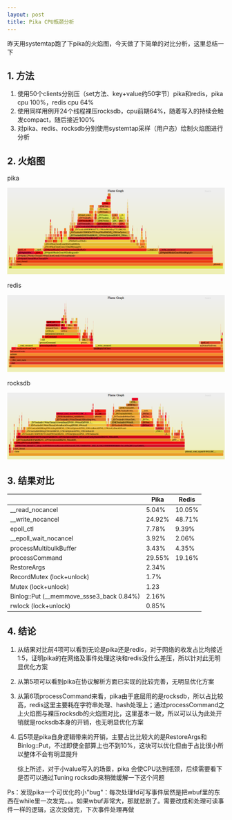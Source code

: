 ```yaml
---
layout: post
title: Pika CPU瓶颈分析
---
```


昨天用systemtap跑了下pika的火焰图，今天做了下简单的对比分析，这里总结一下

## 1. 方法

1. 使用50个clients分别压（set方法、key+value约50字节）pika和redis，pika cpu 100%，redis cpu 64%
2. 使用同样用例开24个线程裸压rocksdb，cpu前期64%，随着写入的持续会触发compact，随后接近100%
3. 对pika、redis、rocksdb分别使用systemtap采样（用户态）绘制火焰图进行分析

## 2. 火焰图

pika

<img src="/public/images/2016-12-22/pika.png" width="800px" />

redis

<img src="/public/images/2016-12-22/redis.png" width="800px" />

rocksdb

<img src="/public/images/2016-12-22/rocksdb.png" width="800px" />



## 3. 结果对比

|                                          | Pika   | Redis  |
| ---------------------------------------- | ------ | ------ |
| __read_nocancel                          | 5.04%  | 10.05% |
| __write_nocancel                         | 24.92% | 48.71% |
| epoll_ctl                                | 7.78%  | 9.39%  |
| __epoll_wait_nocancel                    | 3.92%  | 2.06%  |
| processMultibulkBuffer                   | 3.43%  | 4.35%  |
| processCommand                           | 29.55% | 19.16% |
| RestoreArgs                              | 2.34%  |        |
| RecordMutex (lock+unlock)                | 1.7%   |        |
| Mutex (lock+unlock)                      | 1.23   |        |
| Binlog::Put (__memmove_ssse3\_back 0.84%) | 2.16%  |        |
| rwlock (lock+unlock)                     | 0.85%  |        |



## 4. 结论

1. 从结果对比前4项可以看到无论是pika还是redis，对于网络的收发占比均接近1:5，证明pika的在网络及事件处理这块和redis没什么差压，所以针对此无明显优化方案

2. 从第5项可以看到pika在协议解析方面已实现的比较完善，无明显优化方案

3. 从第6项processCommand来看，pika由于底层用的是rocksdb，所以占比较高，redis这里主要耗在字符串处理、hash处理上；通过processCommand之上火焰图与裸压rocksdb的火焰图对比，这里基本一致，所以可以认为此处开销就是rocksdb本身的开销，也无明显优化方案

4. 后5项是pika自身逻辑带来的开销，主要占比比较大的是RestoreArgs和Binlog::Put，不过即使全部算上也不到10%，这块可以优化但由于占比很小所以整体不会有明显提升​

   综上所述，对于小value写入的场景，pika 会使CPU达到瓶颈，后续需要看下是否可以通过Tuning rocksdb来稍微缓解一下这个问题



Ps：发现pika一个可优化的小"bug"：每次处理fd可写事件居然是把wbuf里的东西在while里一次发完。。。如果wbuf非常大，那就悲剧了。需要改成和处理可读事件一样的逻辑，这次没做完，下次事件处理再做
